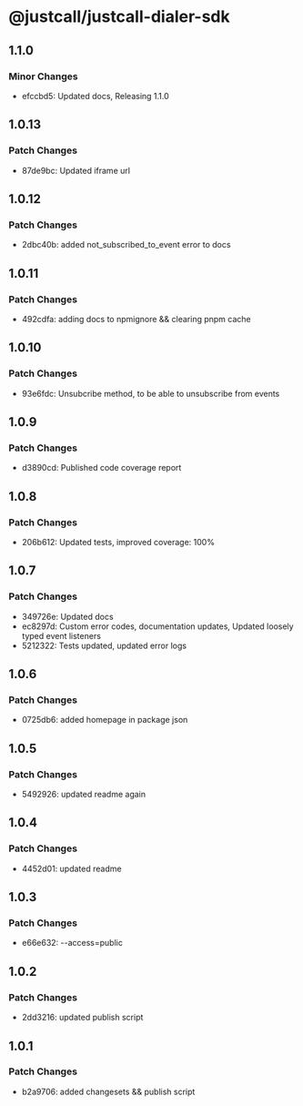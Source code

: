 # @justcall/justcall-dialer-sdk

## 1.1.0

### Minor Changes

- efccbd5: Updated docs, Releasing 1.1.0

## 1.0.13

### Patch Changes

- 87de9bc: Updated iframe url

## 1.0.12

### Patch Changes

- 2dbc40b: added not_subscribed_to_event error to docs

## 1.0.11

### Patch Changes

- 492cdfa: adding docs to npmignore && clearing pnpm cache

## 1.0.10

### Patch Changes

- 93e6fdc: Unsubcribe method, to be able to unsubscribe from events

## 1.0.9

### Patch Changes

- d3890cd: Published code coverage report

## 1.0.8

### Patch Changes

- 206b612: Updated tests, improved coverage: 100%

## 1.0.7

### Patch Changes

- 349726e: Updated docs
- ec8297d: Custom error codes, documentation updates, Updated loosely typed event listeners
- 5212322: Tests updated, updated error logs

## 1.0.6

### Patch Changes

- 0725db6: added homepage in package json

## 1.0.5

### Patch Changes

- 5492926: updated readme again

## 1.0.4

### Patch Changes

- 4452d01: updated readme

## 1.0.3

### Patch Changes

- e66e632: --access=public

## 1.0.2

### Patch Changes

- 2dd3216: updated publish script

## 1.0.1

### Patch Changes

- b2a9706: added changesets && publish script
